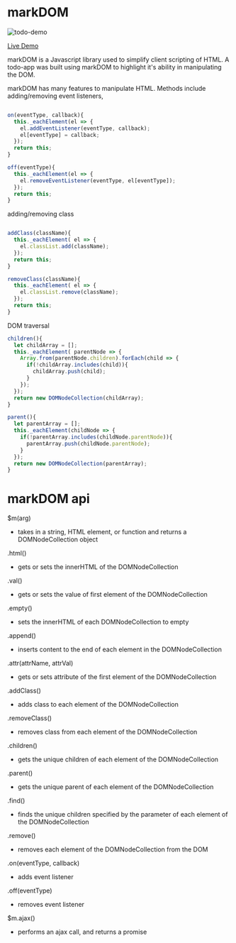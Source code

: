 # markDOM

![todo-demo](./screenshots/todoapp-demo.gif)

<a target="_blank" href='http://sunnygwong.com/markDOM/'>Live Demo</a>

markDOM is a Javascript library used to simplify client scripting of HTML. A todo-app was built using markDOM to highlight it's ability in manipulating the DOM.

markDOM has many features to manipulate HTML. Methods include adding/removing event listeners,

``` javascript

on(eventType, callback){
  this._eachElement(el => {
    el.addEventListener(eventType, callback);
    el[eventType] = callback;
  });
  return this;
}

off(eventType){
  this._eachElement(el => {
    el.removeEventListener(eventType, el[eventType]);
  });
  return this;
}

```

adding/removing class

``` javascript

addClass(className){
  this._eachElement( el => {
    el.classList.add(className);
  });
  return this;
}

removeClass(className){
  this._eachElement( el => {
    el.classList.remove(className);
  });
  return this;
}

```

DOM traversal

``` javascript
children(){
  let childArray = [];
  this._eachElement( parentNode => {
    Array.from(parentNode.children).forEach(child => {
      if(!childArray.includes(child)){
        childArray.push(child);
      }
    });
  });
  return new DOMNodeCollection(childArray);
}

parent(){
  let parentArray = [];
  this._eachElement(childNode => {
    if(!parentArray.includes(childNode.parentNode)){
      parentArray.push(childNode.parentNode);
    }
  });
  return new DOMNodeCollection(parentArray);
}

```
# markDOM api

$m(arg)
- takes in a string, HTML element, or function and returns a DOMNodeCollection object

.html()
- gets or sets the innerHTML of the DOMNodeCollection

.val()
- gets or sets the value of first element of the DOMNodeCollection

.empty() 
- sets the innerHTML of each DOMNodeCollection to empty

.append()
- inserts content to the end of each element in the DOMNodeCollection

.attr(attrName, attrVal)
- gets or sets attribute of the first element of the DOMNodeCollection

.addClass()
- adds class to each element of the DOMNodeCollection

.removeClass()
- removes class from each element of the DOMNodeCollection

.children()
- gets the unique children of each element of the DOMNodeCollection

.parent()
- gets the unique parent of each element of the DOMNodeCollection

.find()
- finds the unique children specified by the parameter of each element of the DOMNodeCollection

.remove()
- removes each element of the DOMNodeCollection from the DOM

.on(eventType, callback)
- adds event listener

.off(eventType)
- removes event listener

$m.ajax()
- performs an ajax call, and returns a promise

